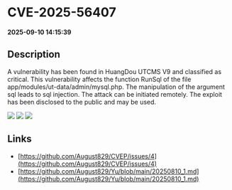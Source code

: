 # CVE-2025-56407

**2025-09-10 14:15:39**

## Description
A vulnerability has been found in HuangDou UTCMS V9 and classified as critical. This vulnerability affects the function RunSql of the file app/modules/ut-data/admin/mysql.php. The manipulation of the argument sql leads to sql injection. The attack can be initiated remotely. The exploit has been disclosed to the public and may be used.

![](https://img.shields.io/static/v1?label=Score&message=8.8&color=red)
![](https://img.shields.io/static/v1?label=Severity&message=HIGH&color=red)
![](https://img.shields.io/static/v1?label=CWE&message=SQL&color=green)

## Links
- [https://github.com/August829/CVEP/issues/4](https://github.com/August829/CVEP/issues/4)
- [https://github.com/August829/Yu/blob/main/20250810_1.md](https://github.com/August829/Yu/blob/main/20250810_1.md)
